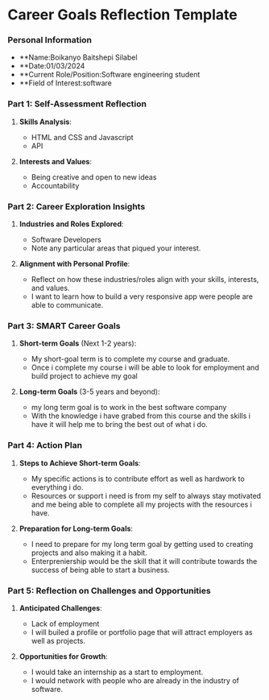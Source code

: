 
# Career Goals Reflection Template
### Personal Information

- **Name:Boikanyo Baitshepi Silabel
- **Date:01/03/2024
- **Current Role/Position:Software engineering student
- **Field of Interest:software

### Part 1: Self-Assessment Reflection

1. **Skills Analysis**:
    
    - HTML and CSS and Javascript
    - API
2. **Interests and Values**:
    
    - Being creative and open to new ideas
    - Accountability

### Part 2: Career Exploration Insights

1. **Industries and Roles Explored**:
    
    - Software Developers
    - Note any particular areas that piqued your interest.
2. **Alignment with Personal Profile**:
    
    - Reflect on how these industries/roles align with your skills, interests, and values.
    - I want to learn how to build a very responsive app were people are able to communicate.

### Part 3: SMART Career Goals

1. **Short-term Goals** (Next 1-2 years):
    
    - My short-goal term is to complete my course and graduate.
    - Once i complete my course i will be able to look for employment and build project to achieve my goal
2. **Long-term Goals** (3-5 years and beyond):
    
    - my long term goal is to work in the best software company
    - With the knowledge i have grabed from this course and the skills i have it will help me to bring the best out of what i do.

### Part 4: Action Plan

1. **Steps to Achieve Short-term Goals**:
    
    - My specific actions is to contribute effort as well as hardwork to everything i do.
    - Resources or support i need is from my self to always stay motivated and me being able to complete all my projects with the resources i have.
2. **Preparation for Long-term Goals**:
    
    - I need to prepare for my long term goal by getting used to creating projects and also making it a habit. 
    - Enterpreniership would be the skill that it will contribute towards the success of being able to start a business.

### Part 5: Reflection on Challenges and Opportunities

1. **Anticipated Challenges**:
    
    - Lack of employment
    - I will builed a profile or portfolio page that will attract employers as well as projects.
2. **Opportunities for Growth**:
    
    - I would take an internship as a start to employment.
    - I would network with people who are already in the industry of software.

